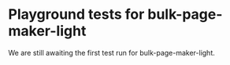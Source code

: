 # Playground tests for bulk-page-maker-light
We are still awaiting the first test run for bulk-page-maker-light.
